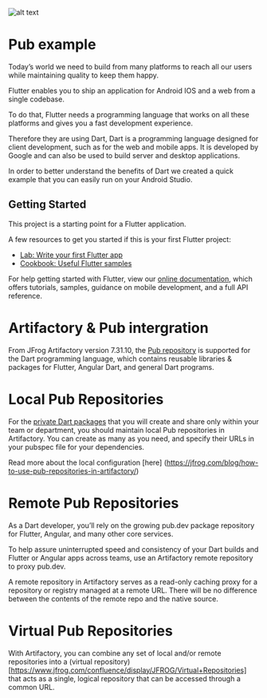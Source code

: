 ![alt text](https://speedmedia.jfrog.com/08612fe1-9391-4cf3-ac1a-6dd49c36b276/https://media.jfrog.com/wp-content/uploads/2022/07/06131715/Creating-your-first-Pub-project-with-JFrog-Artifactory-863x300-1.png/mxw_1024,f_auto)

# Pub example 
Today’s world we need to build from many platforms to reach all our users while maintaining quality to keep them happy. 

Flutter enables you to ship an application for Android IOS and a web from a single codebase.

To do that, Flutter needs a programming language that works on all these platforms and gives you a fast development experience.

Therefore they are using Dart, Dart is a programming language designed for client development, such as for the web and mobile apps. It is developed by Google and can also be used to build server and desktop applications. 

In order to better understand the benefits of Dart we created a quick example that you can easily run on your Android Studio.

## Getting Started

This project is a starting point for a Flutter application.

A few resources to get you started if this is your first Flutter project:

- [Lab: Write your first Flutter app](https://flutter.dev/docs/get-started/codelab)
- [Cookbook: Useful Flutter samples](https://flutter.dev/docs/cookbook)

For help getting started with Flutter, view our
[online documentation](https://flutter.dev/docs), which offers tutorials,
samples, guidance on mobile development, and a full API reference.

# Artifactory & Pub intergration 
From JFrog Artifactory version 7.31.10, the [Pub repository](https://www.jfrog.com/confluence/display/JFROG/Pub+Repositories) is supported for the Dart programming language, which contains reusable libraries & packages for Flutter, Angular Dart, and general Dart programs.

# Local Pub Repositories
For the [private Dart packages](https://medium.com/dartlang/hosting-a-private-dart-package-repository-774c3c51dff9) that you will create and share only within your team or department, you should maintain local Pub repositories in Artifactory. You can create as many as you need, and specify their URLs in your pubspec file for your dependencies.

Read more about the local configuration [here] (https://jfrog.com/blog/how-to-use-pub-repositories-in-artifactory/)

# Remote Pub Repositories

As a Dart developer, you’ll rely on the growing pub.dev package repository for Flutter, Angular, and many other core services.

To help assure uninterrupted speed and consistency of your Dart builds and Flutter or Angular apps across teams, use an Artifactory remote repository to proxy pub.dev.

A remote repository in Artifactory serves as a read-only caching proxy for a repository or registry managed at a remote URL. There will be no difference between the contents of the remote repo and the native source.

# Virtual Pub Repositories

With Artifactory, you can combine any set of local and/or remote repositories into a (virtual repository) [https://www.jfrog.com/confluence/display/JFROG/Virtual+Repositories]  that acts as a single, logical repository that can be accessed through a common URL.



